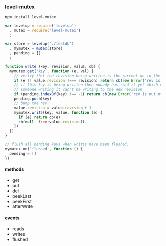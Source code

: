 ### level-mutex

`npm install level-mutex`

```javascript
var levelup = require('levelup')
  , mutex = require('level-mutex')
  ;

var store = levelup('./testdb')
  , mymutex = mutex(store)
  , pending = []
  ;

function write (key, revision, value, cb) {
  mymutex.get('key', function (e, val) {
    // verify that the revision being written is the current on in the database
    if (e || value.revision !=== revision) return cb(new Error('rev is out of date'))
    // if this key is being written then nobody has read it yet which means
    // someone writing it can't be writing to the new revision
    if (pending.indexOf(key) !== -1) return cb(new Error('rev is out of date'))
    pending.push(key)
    // bump the rev
    value.revision = value.revision + 1
    mymutex.write(key, value, function (e) {
      if (e) return cb(e)
      cb(null, {rev:value.revision})
    })
  })
}

// flush all pending keys when writes have been flushed.
mymutex.on('flushed', function () {
  pending = []
})
```

#### methods

* get
* put
* del
* peekLast
* peekFirst
* afterWrite


#### events

* reads
* writes
* flushed
